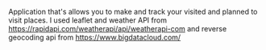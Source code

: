 Application that's allows you to make and track your visited and planned to visit places. I used leaflet and weather API from https://rapidapi.com/weatherapi/api/weatherapi-com and reverse geocoding api from https://www.bigdatacloud.com/
